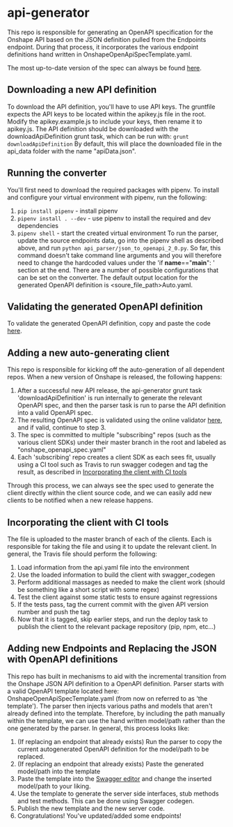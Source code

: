 # api-generator
This repo is responsible for generating an OpenAPI specification for the Onshape API based on the JSON definition pulled from the Endpoints endpoint. During that process, it incorporates the various endpoint definitions hand written in OnshapeOpenApiSpecTemplate.yaml. 

The most up-to-date version of the spec can always be found [here](https://github.com/onshape-public/api-generator/releases/latest).

## Downloading a new API definition
To download the API definition, you'll have to use API keys. The gruntfile expects the API keys to be located within the apikey.js file in the root. Modify the apikey.example.js to include your keys, then rename it to apikey.js. 
The API definition should be downloaded with the downloadApiDefinition grunt task, which can be run with:
`grunt downloadApiDefinition`
By default, this will place the downloaded file in the api_data folder with the name "apiData.json".

## Running the converter
You'll first need to download the required packages with pipenv. To install and configure your virtual environment with pipenv, run the following:
1. `pip install pipenv` - install pipenv
2. `pipenv install . --dev` - use pipenv to install the required and dev dependencies
3. `pipenv shell` - start the created virtual environment
To run the parser, update the source endpoints data, go into the pipenv shell as described above, and run `python api_parser/json_to_openapi_2_0.py`. So far, this command doesn't take command line arguments and you will therefore need to change the hardcoded values under the 'if __name__=="__main__": ' section at the end. There are a number of possible configurations that can be set on the converter. The default output location for the generated OpenAPI definition is <soure_file_path>Auto.yaml.

## Validating the generated OpenAPI definition
To validate the generated OpenAPI definition, copy and paste the code [here](http://editor.swagger.io/).

## Adding a new auto-generating client
This repo is responsible for kicking off the auto-generation of all dependent repos. When a new version of Onshape is released, the following happens:

1. After a successful new API release, the api-generator grunt task 'downloadApiDefinition' is run internally to generate the relevant OpenAPI spec, and then the parser task is run to parse the API definition into a valid OpenAPI spec. 
2. The resulting OpenAPI spec is validated using the online validator [here](http://online.swagger.io/validator), and if valid, continue to step 3.
3. The spec is committed to multiple "subscribing" repos (such as the various client SDKs) under their master branch in the root and labeled as "onshape_openapi_spec.yaml"
4. Each 'subscribing' repo creates a client SDK as each sees fit, usually using a CI tool such as Travis to run swagger codegen and tag the result, as described in [Incorporating the client with CI tools](Incorporating-the-client-with-CI-tools)

Through this process, we can always see the spec used to generate the client directly within the client source code, and we can easily add new clients to be notified when a new release happens.

## Incorporating the client with CI tools
The file is uploaded to the master branch of each of the clients. Each is responsible for taking the file and using it to update the relevant client. In general, the Travis file should perform the following:
1. Load information from the api.yaml file into the environment
2. Use the loaded information to build the client with swagger_codegen
3. Perform additional massages as needed to make the client work (should be something like a short script with some regex)
4. Test the client against some static tests to ensure against regressions
5. If the tests pass, tag the current commit with the given API version number and push the tag
6. Now that it is tagged, skip earlier steps, and run the deploy task to publish the client to the relevant package repository (pip, npm, etc...)

 ## Adding new Endpoints and Replacing the JSON with OpenAPI definitions
This repo has built in mechanisms to aid with the incremental transition from the Onshape JSON API definition to a OpenAPI definition. Parser starts with a valid OpenAPI template located here: OnshapeOpenApiSpecTemplate.yaml (from now on referred to as 'the template'). The parser then injects various paths and models that aren't already defined into the template. Therefore, by including the path manually within the template, we can use the hand written model/path rather than the one generated by the parser. In general, this process looks like:

1. (If replacing an endpoint that already exists) Run the parser to copy the current autogenerated OpenAPI definition for the model/path to be replaced.
2. (If replacing an endpoint that already exists) Paste the generated model/path into the template
3. Paste the template into the [Swagger editor](http://editor.swagger.io/) and change the inserted model/path to your liking.
4. Use the template to generate the server side interfaces, stub methods and test methods. This can be done using Swagger codegen. 
5. Publish the new template and the new server code.
6. Congratulations! You've updated/added some endpoints! 

